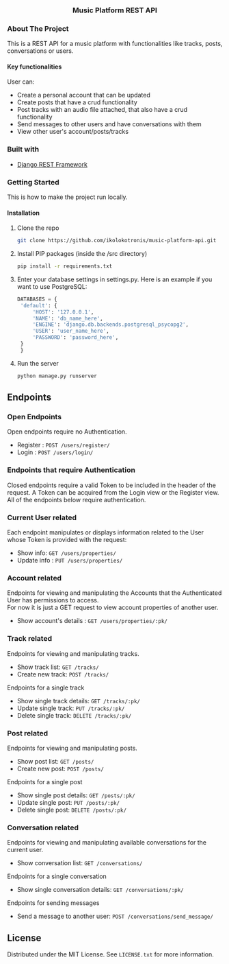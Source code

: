 <div id="top"></div>


<h3 align="center">Music Platform REST API</h3>

<!-- ABOUT THE PROJECT -->
### About The Project

This is a REST API for a music platform with functionalities like tracks, posts, conversations or users.  

#### Key functionalities
User can:
* Create a personal account that can be updated
* Create posts that have a crud functionality
* Post tracks with an audio file attached, that also have a crud functionality
* Send messages to other users and have conversations with them
* View other user's account/posts/tracks

### Built with

* [Django REST Framework](https://www.django-rest-framework.org/)


<!-- GETTING STARTED -->
### Getting Started

This is how to make the project run locally.

#### Installation

1. Clone the repo
   ```sh
   git clone https://github.com/ikolokotronis/music-platform-api.git
   ```
2. Install PIP packages (inside the /src directory)
   ```sh
   pip install -r requirements.txt
   ```
3. Enter your database settings in settings.py. Here is an example if you want to use PostgreSQL:
   ```python
   DATABASES = {
    'default': {
        'HOST': '127.0.0.1',
        'NAME': 'db_name_here',
        'ENGINE': 'django.db.backends.postgresql_psycopg2',
        'USER': 'user_name_here',
        'PASSWORD': 'password_here',
    }
    }
   ```   
4. Run the server
   ```sh
   python manage.py runserver
   ```


<!-- ENDPOINTS -->
## Endpoints

### Open Endpoints

Open endpoints require no Authentication.

* Register : `POST /users/register/`
* Login : `POST /users/login/`

### Endpoints that require Authentication

Closed endpoints require a valid Token to be included in the header of the
request. A Token can be acquired from the Login view or the Register view.
All of the endpoints below require authentication.

### Current User related

Each endpoint manipulates or displays information related to the User whose
Token is provided with the request:

* Show info: `GET /users/properties/`
* Update info : `PUT /users/properties/`

### Account related

Endpoints for viewing and manipulating the Accounts that the Authenticated User
has permissions to access.  
For now it is just a GET request to view account properties of another user.

* Show account's details : `GET /users/properties/:pk/`

### Track related
Endpoints for viewing and manipulating tracks.

* Show track list: `GET /tracks/`
* Create new track: `POST /tracks/`

Endpoints for a single track
* Show single track details: `GET /tracks/:pk/`
* Update single track: `PUT /tracks/:pk/`
* Delete single track: `DELETE /tracks/:pk/`

### Post related
Endpoints for viewing and manipulating posts.

* Show post list: `GET /posts/`
* Create new post: `POST /posts/`

Endpoints for a single post
* Show single post details: `GET /posts/:pk/`
* Update single post: `PUT /posts/:pk/`
* Delete single post: `DELETE /posts/:pk/`

### Conversation related
Endpoints for viewing and manipulating available conversations for the current user.

* Show conversation list: `GET /conversations/`

Endpoints for a single conversation
* Show single conversation details: `GET /conversations/:pk/`

Endpoints for sending messages
* Send a message to another user: `POST /conversations/send_message/`

<!-- LICENSE -->
## License

Distributed under the MIT License. See `LICENSE.txt` for more information.


